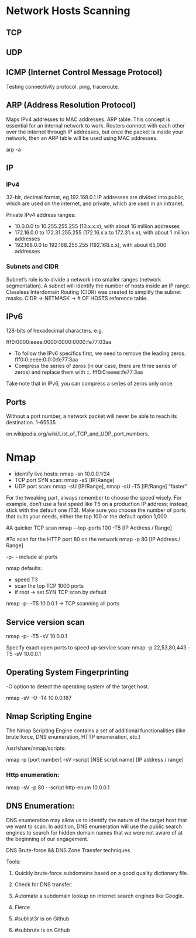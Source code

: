 # Network Hosts Scanning

## TCP
## UDP

## ICMP (Internet Control Message Protocol)
Testing connectivity protocol.
ping, traceroute.

## ARP (Address Resolution Protocol)
Maps IPv4 addresses to MAC addresses.
ARP table. This concept is essential for an internal network to work. 
Routers connect with each other over the internet through IP addresses, but once the packet is inside your network, then an ARP table will be used 
using MAC addresses.

arp -a

## IP
### IPv4
32-bit, decimal format, eg 192.168.0.1
IP addresses are divided into public, which are used on the internet, and 
private, which are used in an intranet.

Private IPv4 address ranges:
* 10.0.0.0 to 10.255.255.255 (10.x.x.x), with about 16 million addresses
* 172.16.0.0 to 172.31.255.255 (172.16.x.x to 172.31.x.x), with about 1 million 
addresses
* 192.168.0.0 to 192.168.255.255 (192.168.x.x), with about 65,000 addresses

### Subnets and CIDR
Subnet’s role is to divide a network into smaller ranges (network segmentation). 
A subnet will identify the number of hosts inside an IP range.
Classless Interdomain Routing (CIDR) was created to simplify the subnet masks.
CIDR -> NETMASK -> # OF HOSTS reference table.

## IPv6
128-bits of hexadecimal characters. e.g.

fff0:0000:eeee:0000:0000:0000:fe77:03aa

* To follow the IPv6 specifics first, we need to remove the leading zeros.
	fff0:0:eeee:0:0:0:fe77:3aa
* Compress the series of zeros (in our case, there are three series of zeros) 
and replace them with ::.
	fff0:0:eeee::fe77:3aa

Take note that in IPv6, you can compress a series of zeros only once.

## Ports
Without a port number, a network packet will never be able to reach its destination.
1-65535

en.wikipedia.org/wiki/List_of_TCP_and_UDP_port_numbers.

# Nmap

* identify live hosts: nmap -sn 10.0.0.1/24
* TCP port SYN scan: nmap -sS [IP/Range]
* UDP port scan: nmap -sU [IP/Range], nmap -sU -T5 [IP/Range] "faster"

For the tweaking part, always remember to choose the speed wisely. For 
example, don’t use a fast speed like T5 on a production IP address; instead, 
stick with the default one (T3). 
Make sure you choose the number of ports that suits your needs, either the top 100 or the default option 1,000

#A quicker TCP scan
nmap –-top-ports 100 -T5 [IP Address / Range]

#To scan for the HTTP port 80 on the network
nmap -p 80 [IP Address / Range]

-p- - include all ports

nmap defaults:
* speed T3
* scan the top TCP 1000 ports
* if root -> set SYN TCP scan by default

nmap -p- -T5 10.0.0.1 -> TCP scanning all ports

## Service version scan
nmap -p- -T5 -sV 10.0.0.1

Specify exact open ports to speed up service scan:
nmap -p 22,53,80,443 -T5 -sV 10.0.0.1

## Operating System Fingerprinting
-O option to detect the operating system of the target host.

nmap -sV -O -T4 10.0.0.187

## Nmap Scripting Engine
The Nmap Scripting Engine contains a set of additional functionalities (like brute force, DNS enumeration, HTTP enumeration, etc.)

/usr/share/nmap/scripts:

nmap -p [port number] -sV –script [NSE script name] [IP address / range]

### Http enumeration:
nmap -sV -p 80 --script http-enum 10.0.0.1

## DNS Enumeration:
DNS enumeration may allow us to identify the nature of the target host that we want to scan. In addition,
DNS enumeration will use the public search engines to search for hidden domain names that we were not aware of at the beginning of our engagement.

DNS Brute-force && DNS Zone Transfer techniques

Tools:
1. Quickly brute-force subdomains based on a good quality dictionary file.
2. Check for DNS transfer.
3. Automate a subdomain lookup on internet search engines like Google.

1. Fierce
2. #sublist3r is on Github
3. #subbrute is on Github
